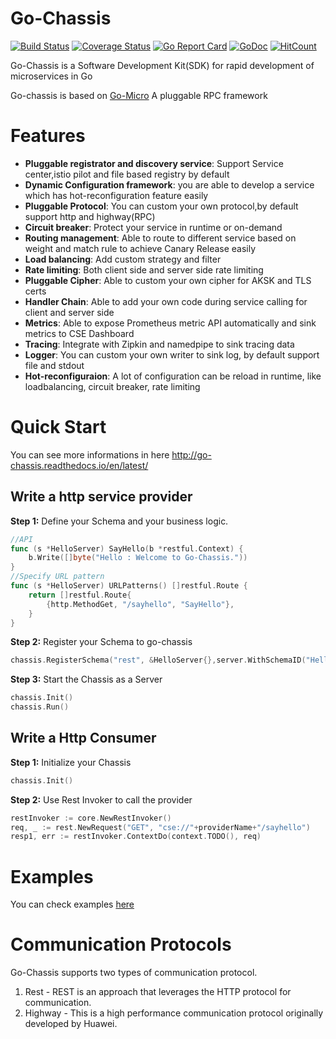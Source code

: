 # Go-Chassis  
[![Build Status](https://travis-ci.org/ServiceComb/go-chassis.svg?branch=master)](https://travis-ci.org/ServiceComb/go-chassis)  [![Coverage Status](https://coveralls.io/repos/github/ServiceComb/go-chassis/badge.svg)](https://coveralls.io/github/ServiceComb/go-chassis) [![Go Report Card](https://goreportcard.com/badge/github.com/ServiceComb/go-chassis)](https://goreportcard.com/report/github.com/ServiceComb/go-chassis) [![GoDoc](https://godoc.org/github.com/ServiceComb/go-chassis?status.svg)](https://godoc.org/github.com/ServiceComb/go-chassis) [![HitCount](http://hits.dwyl.io/ServiceComb/go-chassis.svg)](http://hits.dwyl.io/ServiceComb/go-chassis)      

Go-Chassis is a Software Development Kit(SDK) for rapid development of microservices in Go
 
Go-chassis is based on [Go-Micro](https://github.com/micro/go-micro) A pluggable RPC framework

# Features
 - **Pluggable registrator and discovery service**: Support Service center,istio pilot and file based registry by default
 - **Dynamic Configuration framework**:  you are able to develop a service which has hot-reconfiguration  feature easily
 - **Pluggable Protocol**: You can custom your own protocol,by default support http and highway(RPC)
 - **Circuit breaker**: Protect your service in runtime or on-demand
 - **Routing management**: Able to route to different service based on weight and match rule to achieve Canary Release easily
 - **Load balancing**: Add custom strategy and filter
 - **Rate limiting**: Both client side and server side rate limiting
 - **Pluggable Cipher**: Able to custom your own cipher for AKSK and TLS certs
 - **Handler Chain**: Able to add your own code during service calling for client and server side
 - **Metrics**: Able to expose Prometheus metric API automatically and sink metrics to CSE Dashboard
 - **Tracing**: Integrate with Zipkin and namedpipe to sink tracing data
 - **Logger**: You can custom your own writer to sink log, by default support file and stdout
 - **Hot-reconfiguraion**: A lot of configuration can be reload in runtime, like loadbalancing, circuit breaker, rate limiting
 
# Quick Start
You can see more informations in here http://go-chassis.readthedocs.io/en/latest/

## Write a http service provider

<b>Step 1:</b>
Define your Schema and your business logic.

```go
//API
func (s *HelloServer) SayHello(b *restful.Context) {
	b.Write([]byte("Hello : Welcome to Go-Chassis."))
}
//Specify URL pattern
func (s *HelloServer) URLPatterns() []restful.Route {
	return []restful.Route{
		{http.MethodGet, "/sayhello", "SayHello"},
	}
}
```

<b>Step 2:</b>
Register your Schema to go-chassis
```go
chassis.RegisterSchema("rest", &HelloServer{},server.WithSchemaID("HelloServer"))
```

<b>Step 3:</b>
Start the Chassis as a Server
```go
chassis.Init()
chassis.Run()
```

## Write a Http Consumer

<b>Step 1:</b>
Initialize your Chassis
```go
chassis.Init()

```
<b>Step 2:</b>
Use Rest Invoker to call the provider
```go
restInvoker := core.NewRestInvoker()
req, _ := rest.NewRequest("GET", "cse://"+providerName+"/sayhello")
resp1, err := restInvoker.ContextDo(context.TODO(), req)
```

# Examples
You can check examples [here](examples)
# Communication Protocols
Go-Chassis supports two types of communication protocol.
1. Rest - REST is an approach that leverages the HTTP protocol for communication.
2. Highway - This is a high performance communication protocol originally developed by Huawei. 

